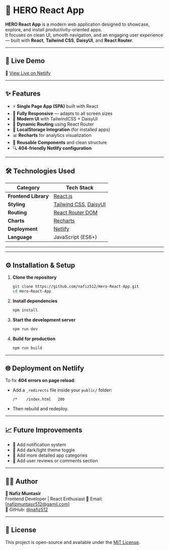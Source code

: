 # 🧭 HERO React App

**HERO React App** is a modern web application designed to showcase, explore, and install productivity-oriented apps.  
It focuses on clean UI, smooth navigation, and an engaging user experience — built with **React**, **Tailwind CSS**, **DaisyUI**, and **React Router**.

---

## 🚀 Live Demo

🔗 [View Live on Netlify](https://hero-app-nafiz.netlify.app)

---

## ✨ Features

-   ⚡ **Single Page App (SPA)** built with React
-   📱 **Fully Responsive** — adapts to all screen sizes
-   🎨 **Modern UI** with TailwindCSS + DaisyUI
-   🧭 **Dynamic Routing** using React Router
-   💾 **LocalStorage Integration** (for installed apps)
-   📊 **Recharts** for analytics visualization
-   🧩 **Reusable Components** and clean structure
-   🔍 **404-friendly Netlify configuration**

---

## 🛠️ Technologies Used

| Category             | Tech Stack                                                                |
| -------------------- | ------------------------------------------------------------------------- |
| **Frontend Library** | [React.js](https://react.dev/)                                            |
| **Styling**          | [Tailwind CSS](https://tailwindcss.com/), [DaisyUI](https://daisyui.com/) |
| **Routing**          | [React Router DOM](https://reactrouter.com/)                              |
| **Charts**           | [Recharts](https://recharts.org/)                                         |
| **Deployment**       | [Netlify](https://www.netlify.com/)                                       |
| **Language**         | JavaScript (ES6+)                                                         |

---

---

## ⚙️ Installation & Setup

1. **Clone the repository**

    ```bash
    git clone https://github.com/nafiz512/Hero-React-App.git
    cd Hero-React-App
    ```

2. **Install dependencies**

    ```bash
    npm install
    ```

3. **Start the development server**

    ```bash
    npm run dev
    ```

4. **Build for production**
    ```bash
    npm run build
    ```

---

## 🌐 Deployment on Netlify

To fix **404 errors on page reload**:

-   Add a `_redirects` file inside your `public/` folder:
    ```
    /*    /index.html   200
    ```
-   Then rebuild and redeploy.

---

## 📈 Future Improvements

-   🔔 Add notification system
-   🌙 Add dark/light theme toggle
-   🧭 Add more detailed app categories
-   💬 Add user reviews or comments section

---

## 🧑‍💻 Author

**👤 Nafiz Muntasir**  
Frontend Developer | React Enthusiast
📧 Email: [nafizmuntasir512@gamil.com]  
🐙 GitHub: [@nafiz512](https://github.com/nafiz512)

---

## 🪪 License

This project is open-source and available under the [MIT License](LICENSE).
